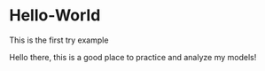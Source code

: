 # Hello-World
This is the first try example

Hello there, this is a good place to practice and analyze my models!
